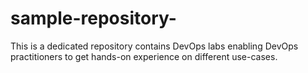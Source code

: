 # sample-repository-
This is a dedicated repository contains DevOps labs enabling DevOps practitioners to get hands-on experience on different use-cases.
